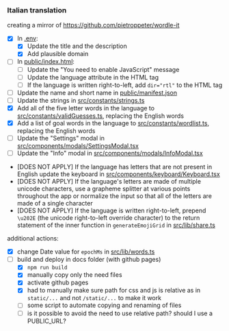 ### Italian translation

creating a mirror of <https://github.com/pietroppeter/wordle-it>

- [x] In [.env](.env):
  - [x] Update the title and the description
  - [x] Add plausible domain
- [ ] In [public/index.html](public/index.html):
  - [ ] Update the "You need to enable JavaScript" message
  - [ ] Update the language attribute in the HTML tag
  - [ ] If the language is written right-to-left, add `dir="rtl"` to the HTML tag
- [ ] Update the name and short name in [public/manifest.json](public/manifest.json)
- [ ] Update the strings in [src/constants/strings.ts](src/constants/strings.ts)
- [x] Add all of the five letter words in the language to [src/constants/validGuesses.ts](src/constants/validGuesses.ts), replacing the English words
- [x] Add a list of goal words in the language to [src/constants/wordlist.ts](src/constants/wordlist.ts), replacing the English words
- [ ] Update the "Settings" modal in [src/components/modals/SettingsModal.tsx](src/components/modals/SettingsModal.tsx)
- [ ] Update the "Info" modal in [src/components/modals/InfoModal.tsx](src/components/modals/InfoModal.tsx)
- [DOES NOT APPLY] If the language has letters that are not present in English update the keyboard in [src/components/keyboard/Keyboard.tsx](src/components/keyboard/Keyboard.tsx)
- [DOES NOT APPLY] If the language's letters are made of multiple unicode characters, use a grapheme splitter at various points throughout the app or normalize the input so that all of the letters are made of a single character
- [DOES NOT APPLY] If the language is written right-to-left, prepend `\u202E` (the unicode right-to-left override character) to the return statement of the inner function in `generateEmojiGrid` in [src/lib/share.ts](src/lib/share.ts)

additional actions:
- [x] change Date value for `epochMs` in [src/lib/words.ts](src/lib/words.ts)
- [ ] build and deploy in docs folder (with github pages)
  - [x] `npm run build`
  - [x] manually copy only the need files
  - [x] activate github pages
  - [x] had to manually make sure path for css and js is relative as in `static/...` and not `/static/...` to make it work
  - [ ] some script to automate copying and renaming of files
  - [ ] is it possible to avoid the need to use relative path?
    should I use a PUBLIC_URL?
